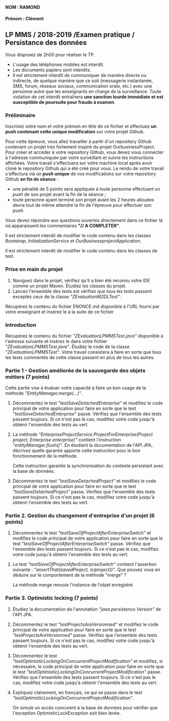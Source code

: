 #### NOM : RAMOND
#### Prénom : Clément


## LP MMS / 2018-2019 /Examen pratique / Persistance des données

Vous disposez de 2h00 pour réaliser le TP. 

- L'usage des téléphones mobiles est interdit.
- Les documents papiers sont interdits.
- Il est strictement interdit de communiquer de manière directe ou indirecte, de quelque manière que ce soit
(messagerie instantanée, SMS, forum, réseaux sociaux, communication orale, etc.) avec une personne autre
que les enseignants en charge de la surveillance.
Toute violation de cet interdit entraînera **une sanction lourde immédiate et est susceptible de poursuite
pour fraude à examen**.

### Préliminaire

Inscrivez votre nom et votre prénom en tête de ce fichier et effectuez **un push contenant cette unique modification** sur votre projet Github.

Pour cette épreuve, vous allez travailler à partir d'un repository Github contenant un projet très fortement inspiré du projet OurbusinessProject.
Pour créer et accéder à votre repository Github, vous devez vous connecter à l'adresse communiquée par votre surveillant et suivre les instructions affichées.
Votre travail s'effectuera sur votre machine local après avoir cloné le repository Github qui a été créé pour vous.
Le rendu de votre travail s'effectura via  un **_push_ unique**  de vos modifications sur votre repository Github **en fin de séance** :
- une pénalité de 5 points sera appliquée à toute personne effectuant un *push* de son projet avant la fin de la séance ;
- toute personne ayant terminé son projet avant les 2 heures allouées devra tout de même attendre la fin de l'épreuve pour effectuer son *push*.

Vous devez répondre aux questions ouvertes directement dans ce fichier là où apparaissent les commentaires **"// A COMPLETER"**.

Il est strictement interdit de modifier le code contenu dans les classes _Bootstrap_, _InitializationService_ et _OurBusinessprojectApplication_.

Il est strictement interdit de modifier le code contenu dans les classes de test.  

### Prise en main du projet

1. Naviguez dans le projet, vérifiez qu'il a bien été reconnu votre IDE comme un projet Maven. Étudiez les classes du projet.
2. Lancez l'ensemble des tests est vérifiez que tous les tests passent exceptés ceux de la classe _"ZEvaluationM2DLTest"_.

Récupérez le contenu du fichier ENONCE.md disponible à l'URL fourni par votre enseignant et insérez le à la suite de ce fichier 

### Introduction

Récupérez le contenu du fichier _"ZEvaluationLPMMSTest.java"_ disponible à l'adresse suivante et insérez le dans votre fichier  _"ZEvaluationLPMMSTest.java"_.
Étudiez le code de la classe _"ZEvaluationLPMMSTest"_.
Votre travail consistera à faire en sorte que tous les tests commentés de cette classe passent en plus de tous les autres.

### Partie 1 - Gestion améliorée de la sauvegarde des objets métiers (7 points)

Cette partie vise à évaluer votre capacité à faire un bon usage de la méthode _"EntityManager.merge(...)"_.

1. Décommentez le test _"testSaveDetachedEnterprise"_ et modifiez le code principal de votre application pour faire en sorte que le test "_testSaveDetachedEnterprise_" passe. 
Vérifiez que l'ensemble des tests passent toujours. Si ce n'est pas le cas, modifiez votre code jusqu'à obtenir l'ensemble des tests au vert.
2. La méthode *"EnterpriseProjectService.ProjectForEnterprise(Project project, Enterprise enterprise)"* contient l'instruction *"entityManager.flush()"*. En étudiant la documentation de l'API JPA, décrivez quelle garantie apporte cette instruction pour le bon fonctionnement de la méthode.

    Cette instruction garantie la synchronisation du contexte persistant avec la base de données.

3. Décommentez le test _"testSaveDetachedProject"_ et modifiez le code principal de votre application pour faire en sorte que le test _"testSaveDetachedProject"_ passe. 
Vérifiez que l'ensemble des tests passent toujours. Si ce n'est pas le cas, modifiez votre code jusqu'à obtenir l'ensemble des tests au vert.

 
### Partie 2. Gestion du changement d'entreprise d'un projet (6 points)

1. Décommentez le test _"testSaveOfProjectAfterEnterpriseSwitch"_ et modifiez le code principal de votre application pour faire en sorte que le test _"testSaveOfProjectAfterEnterpriseSwitch"_ passe. 
Vérifiez que l'ensemble des tests passent toujours. Si ce n'est pas le cas, modifiez votre code jusqu'à obtenir l'ensemble des tests au vert.    
2. Le test _"testSaveOfProjectAfterEnterpriseSwitch"_ contient l'assertion suivante  : _"assertThat(savedProject, is(project))"_. 
Que pouvez vous en déduire sur le comportement de la méthode "merge" ?

    La méthode merge renvoie l'instance de l'objet enregistré

### Partie 3. Optimistic locking (7 points)

1. Étudiez la documentation de l'annotation _"jaxa.persistence.Version"_ de l'API JPA.
2. Décommentez le test _"testProjectsAreVersionned"_ et modifiez le code principal de votre application pour faire en sorte que le test _"testProjectsAreVersionned"_ passe. 
Vérifiez que l'ensemble des tests passent toujours. Si ce n'est pas le cas, modifiez votre code jusqu'à obtenir l'ensemble des tests au vert. 
3. Décommentez le test _"testOptimisticLockingOnConcurrentProjectModification"_ et modifiez, si nécessaire, le code principal de votre application pour faire en sorte que le test _"testOptimisticLockingOnConcurrentProjectModification"_ passe. 
Vérifiez que l'ensemble des tests passent toujours. Si ce n'est pas le cas, modifiez votre code jusqu'à obtenir l'ensemble des tests au vert.
4. Expliquez clairement, en français, ce qui se passe dans le test _"testOptimisticLockingOnConcurrentProjectModification"_.

    On simule un accès concurent à la base de données pour vérifier que l'exception OptimisticLockException soit bien levée.
